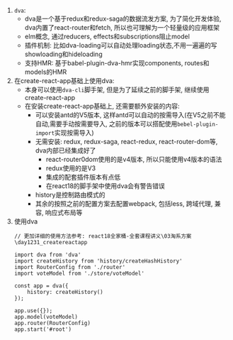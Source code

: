 1.  `dva`: 
    - dva是一个基于redux和redux-saga的数据流发方案, 为了简化开发体验, dva内置了react-router和fetch, 所以也可理解为一个轻量级的应用框架
    - elm概念, 通过reducers, effects和subscriptions阻止model
    - 插件机制: 比如dva-loading可以自动处理loading状态,不用一遍遍的写showloading和hideloading
    - 支持HMR: 基于babel-plugin-dva-hmr实现components, routes和models的HMR
2. 在create-react-app基础上使用dva:
    - 本身可以使用`dva-cli`脚手架, 但是为了延续之前的脚手架, 继续使用create-react-app
    - 在安装create-react-app基础上, 还需要额外安装的内容:
        - 可以安装antd的V5版本, 这样antd可以自动的按需导入(在V5之前不能自动,需要手动按需要导入, 之前的版本可以搭配使用`bebel-plugin-import`实现按需导入)
        - 无需安装: redux, redux-saga, react-redux, react-router-dom等, dva内部已经集成好了
            - react-router0dom使用的是v4版本, 所以只能使用v4版本的语法
            - redux使用的是V3
            - 集成的配套插件版本有点低
            - 在react18的脚手架中使用dva会有警告错误
        - history是控制路由模式的
        - 其余的按照之前的配置方案去配置webpack, 包括less, 跨域代理, 兼容, 响应式布局等
3. 使用dva
    ```
    // 更加详细的使用方法参考: react18全家桶-全套课程讲义\03淘系方案\day1231_createreactapp

    import dva from 'dva'
    import createHistory from 'history/createHashHistory'
    import RouterConfig from './router'
    import voteModel from './store/voteModel'

    const app = dva({
        history: createHistory()
    });

    app.use({});
    app.model(voteModel)
    app.router(RouterConfig)
    app.start('#root')
    
    ```